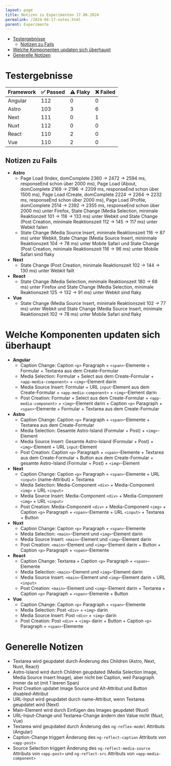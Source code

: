 ```yaml
---
layout: page
title: Notizen zu Experimenten 17.06.2024
permalink: /2024-06-17-notes.html
parent: Experimente
---
```


- [Testergebnisse](#testergebnisse)
  - [Notizen zu Fails](#notizen-zu-fails)
- [Welche Komponenten updaten sich überhaupt](#welche-komponenten-updaten-sich-überhaupt)
- [Generelle Notizen](#generelle-notizen)


# Testergebnisse

| Framework | ✅ Passed | ⚠️ Flaky | ❌ Failed |
| --------- | -------- | ------- | -------- |
| Angular   | 112      | 0       | 0        |
| Astro     | 103      | 3       | 6        |
| Next      | 111      | 0       | 1        |
| Nuxt      | 112      | 0       | 0        |
| React     | 110      | 2       | 0        |
| Vue       | 110      | 2       | 0        |

## Notizen zu Fails

- **Astro**
  - Page Load (Index, domComplete 2360 -> 2472 -> 2594 ms, responseEnd schon über 2000 ms), Page Load (About, domComplete 2169 -> 2196 -> 2209 ms, responseEnd schon über 1500 ms), Page Load (Create, domComplete 2224 -> 2264 -> 2232 ms, responseEnd schon über 2000 ms), Page Load (Profile, domComplete 2514 -> 2392 -> 2355 ms, responseEnd schon über 2000 ms) unter Firefox, State Change (Media Selection, minimale Reaktionzeit 101 -> 118 -> 133 ms) unter Webkit und State Change (Post Creation, minimale Reaktionszeit 112 -> 145 -> 117 ms) unter Webkit failen
  - State Change (Media Source Insert, minimale Reaktionszeit 116 -> 87 ms) unter Webkit, State Change (Media Source Insert, mininmale Reaktionszeit 104 -> 78 ms) unter Mobile Safari und State Change (Post Creation, minimale Reaktionszeit 116 -> 96 ms) unter Mobile Safari sind flaky
- **Next**
  - State Change (Post Creation, minimale Reaktionszeit 102 -> 144 -> 130 ms) unter Webkit failt
- **React**
  - State Change (Media Selection, minimale Reaktionszeit 180 -> 68 ms) unter Firefox und State Change (Media Selection, minimale Reaktionszeit 125 -> 132 -> 91 ms) unter Webkit sind flaky
- **Vue**
  - State Change (Media Source Insert, minimale Reaktionszeit 102 -> 77 ms) unter Webkit und State Change (Media Source Insert, minimale Reaktionszeit 102 -> 78 ms) unter Mobile Safari sind flaky

# Welche Komponenten updaten sich überhaupt 

- **Angular**
  - Caption Change: Caption `<p>` Paragraph + `<span>`-Elemente + Formular + Textarea aus dem Create-Formular
  - Media Selection: Formular + Select aus dem Create-Formular + `<app-media-component>` + `<img>`-Element darin
  - Media Source Insert: Formular + URL `input`-Element aus dem Create-Formular + `<app-media-component>` + `<img>`-Element darin
  - Post Creation: Formular + Select aus dem Create-Formular + `<app-media-component>` + `<img>`-Element darin + Caption `<p>` Paragraph + `<span>`-Elemente + Formular + Textarea aus dem Create-Formular
- **Astro**
  - Caption Change: Caption `<p>` Paragraph + `<span>`-Elemente + Textarea aus dem Create-Formular
  - Media Selection: Gesamte Astro-Island (Formular + Post) + `<img>`-Element
  - Media Source Insert: Gesamte Astro-Island (Formular + Post) + `<img>`-Element + URL `input`-Element
  - Post Creation: Caption `<p>` Paragraph + `<span>`-Elemente + Textarea aus dem Create-Formular + Button aus dem Create-Formular + gesamte Astro-Island (Formular + Post) + `<img>`-Element
- **Next**
  - Caption Change: Caption `<p>` Paragraph + `<span>`-Elemente + URL `<input>` (name-Attribut) + Textarea
  - Media Selection: Media-Component `<div>` + Media-Component `<img>` + URL `<input>`
  - Media Source Insert: Media-Component `<div>` + Media-Component `<img>` + URL `<input>`
  - Post Creation: Media-Component `<div>` + Media-Component `<img>` + Caption `<p>` Paragraph + `<span>`-Elemente + URL `<input>` + Textarea + Button
- **Nuxt**
  - Caption Change: Caption `<p>` Paragraph + `<span>`-Elemente
  - Media Selection: `<main>`-Element und `<img>`-Element darin
  - Media Source Insert: `<main>`-Element und `<img>`-Element darin
  - Post Creation: `<main>`-Element und `<img>`-Element darin + Button + Caption `<p>` Paragraph + `<span>`-Elemente
- **React**
  - Caption Change: Textarea + Caption `<p>` Paragraph + `<span>`-Elemente
  - Media Selection: `<main>`-Element und `<img>`-Element darin
  - Media Source Insert: `<main>`-Element und `<img>`-Element darin + URL `<input>`
  - Post Creation: `<main>`-Element und `<img>`-Element darin + Textarea + Caption `<p>` Paragraph + `<span>`-Elemente + Button
- **Vue**
  - Caption Change: Caption `<p>` Paragraph + `<span>`-Elemente
  - Media Selection: Post `<div>` + `<img>` darin
  - Media Source Insert: Post `<div>` + `<img>` darin
  - Post Creation: Post `<div>` + `<img>` darin + Button + Caption `<p>` Paragraph + `<span>`-Elemente

# Generelle Notizen

- Textarea wird geupdatet durch Änderung des Children (Astro, Next, Nuxt, React)
- Astro-Island wird durch Children geupdated (Media Selection Image, Media Source Insert Image), aber nicht bei Caption, weil Paragraph immer da ist (mit 1 leeren Span)
- Post Creation updatet Image Source und Alt-Attribut und Button disabled-Attribut
- URL-Input wird geupdatet durch name-Attribut, wenn Textarea geupdatet wird (Next)
- Main-Element wird durch Einfügen des Images geupdatet (Nuxt)
- URL-Input-Change und Textarea-Change ändern den Value nicht (Nuxt, Vue)
- Textarea wird geupdated durch Änderung des `ng-reflex-model` Attributs (Angular)
- Caption-Change triggert Änderung des `ng-reflect-caption` Attributs von `<app-post>`
- Source Selection triggert Änderung des `ng-reflect-media-source` Attributs von `<app-post>` und `ng-reflect-src` Attributs von `<app-media-component>`